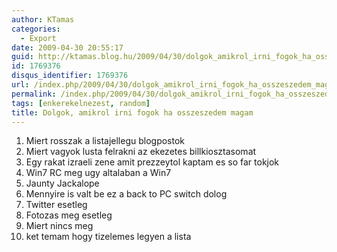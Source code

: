 ```yaml
---
author: KTamas
categories:
  - Export
date: 2009-04-30 20:55:17
guid: http://ktamas.blog.hu/2009/04/30/dolgok_amikrol_irni_fogok_ha_osszeszedem_magam
id: 1769376
disqus_identifier: 1769376
url: /index.php/2009/04/30/dolgok_amikrol_irni_fogok_ha_osszeszedem_magam/
permalink: /index.php/2009/04/30/dolgok_amikrol_irni_fogok_ha_osszeszedem_magam/
tags: [enkerekelnezest, random]
title: Dolgok, amikrol irni fogok ha osszeszedem magam
---
```


  1. Miert rosszak a listajellegu blogpostok
  2. Miert vagyok lusta felrakni az ekezetes billkiosztasomat
  3. Egy rakat izraeli zene amit prezzeytol kaptam es so far tokjok
  4. Win7 RC meg ugy altalaban a Win7
  5. Jaunty Jackalope
  6. Mennyire is valt be ez a back to PC switch dolog
  7. Twitter esetleg
  8. Fotozas meg esetleg
  9. Miert nincs meg
 10. ket temam hogy tizelemes legyen a lista
